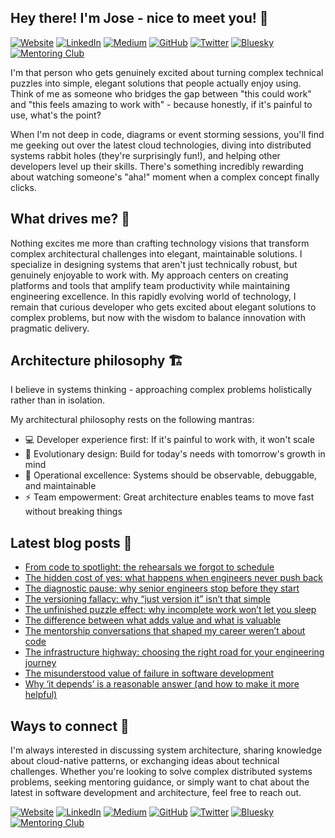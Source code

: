 ## Hey there! I'm Jose - nice to meet you! 👋

[![Website](https://img.shields.io/badge/Website-000000?style=for-the-badge)](https://zepedro.com)
[![LinkedIn](https://img.shields.io/badge/LinkedIn-0077B5?style=for-the-badge&logo=linkedin&logoColor=white)](https://linkedin.com/in/zepedro)
[![Medium](https://img.shields.io/badge/Medium-12100E?style=for-the-badge&logo=medium&logoColor=white)](https://blog.zepedro.com)
[![GitHub](https://img.shields.io/badge/GitHub-181717?style=for-the-badge&logo=github&logoColor=white)](https://github.com/zepedrosilva)
[![Twitter](https://img.shields.io/badge/Twitter-1DA1F2?style=for-the-badge&logo=twitter&logoColor=white)](https://x.com/zepedro)
[![Bluesky](https://img.shields.io/badge/Bluesky-00A8E8?style=for-the-badge&logo=bluesky&logoColor=white)](https://bsky.app/profile/zepedro.com)
[![Mentoring Club](https://img.shields.io/badge/Mentoring%20Club-FF6B35?style=for-the-badge)](https://www.mentoring-club.com/the-mentors/jose-silva)

I'm that person who gets genuinely excited about turning complex technical puzzles into simple, elegant solutions that people actually enjoy using. Think of me as someone who bridges the gap between "this could work" and "this feels amazing to work with" - because honestly, if it's painful to use, what's the point?

When I'm not deep in code, diagrams or event storming sessions, you'll find me geeking out over the latest cloud technologies, diving into distributed systems rabbit holes (they're surprisingly fun!), and helping other developers level up their skills. There's something incredibly rewarding about watching someone's "aha!" moment when a complex concept finally clicks.

## What drives me? 🚀

Nothing excites me more than crafting technology visions that transform complex architectural challenges into elegant, maintainable solutions. I specialize in designing systems that aren't just technically robust, but genuinely enjoyable to work with. My approach centers on creating platforms and tools that amplify team productivity while maintaining engineering excellence.
In this rapidly evolving world of technology, I remain that curious developer who gets excited about elegant solutions to complex problems, but now with the wisdom to balance innovation with pragmatic delivery.

## Architecture philosophy 🏗️

I believe in systems thinking - approaching complex problems holistically rather than in isolation.

My architectural philosophy rests on the following mantras:
* 💻 Developer experience first: If it's painful to work with, it won't scale
* 🌿 Evolutionary design: Build for today's needs with tomorrow's growth in mind
* 🔧 Operational excellence: Systems should be observable, debuggable, and maintainable
* ⚡ Team empowerment: Great architecture enables teams to move fast without breaking things

## Latest blog posts 📝

<!-- BLOG_POSTS_PLACEHOLDER - Do not remove this comment -->

* [From code to spotlight: the rehearsals we forgot to schedule](https://medium.com/@zepedrosilva/from-code-to-spotlight-the-rehearsals-we-forgot-to-schedule-66de123219de)
* [The hidden cost of yes: what happens when engineers never push back](https://medium.com/@zepedrosilva/the-hidden-cost-of-yes-what-happens-when-engineers-never-push-back-51193927c578)
* [The diagnostic pause: why senior engineers stop before they start](https://medium.com/@zepedrosilva/the-diagnostic-pause-why-senior-engineers-stop-before-they-start-6dfa39871664)
* [The versioning fallacy: why “just version it” isn’t that simple](https://medium.com/@zepedrosilva/the-versioning-fallacy-why-just-version-it-isnt-that-simple-355fd54a0a1a)
* [The unfinished puzzle effect: why incomplete work won’t let you sleep](https://medium.com/@zepedrosilva/the-unfinished-puzzle-effect-why-incomplete-work-wont-let-you-sleep-dde34aaa23ee)
* [The difference between what adds value and what is valuable](https://medium.com/@zepedrosilva/the-difference-between-what-adds-value-and-what-is-valuable-da9c4917af70)
* [The mentorship conversations that shaped my career weren’t about code](https://medium.com/@zepedrosilva/the-mentorship-conversations-that-shaped-my-career-werent-about-code-3578ae756471)
* [The infrastructure highway: choosing the right road for your engineering journey](https://medium.com/@zepedrosilva/the-infrastructure-highway-choosing-the-right-road-for-your-engineering-journey-6f3fca6074d8)
* [The misunderstood value of failure in software development](https://medium.com/@zepedrosilva/the-misunderstood-value-of-failure-in-software-development-3c2ca473d318)
* [Why ‘it depends’ is a reasonable answer (and how to make it more helpful)](https://medium.com/@zepedrosilva/why-it-depends-is-a-reasonable-answer-and-how-to-make-it-more-helpful-c169ac5647da)


## Ways to connect 🤝

I'm always interested in discussing system architecture, sharing knowledge about cloud-native patterns, or exchanging ideas about technical challenges. Whether you're looking to solve complex distributed systems problems, seeking mentoring guidance, or simply want to chat about the latest in software development and architecture, feel free to reach out.

[![Website](https://img.shields.io/badge/Website-000000?style=for-the-badge)](https://zepedro.com)
[![LinkedIn](https://img.shields.io/badge/LinkedIn-0077B5?style=for-the-badge&logo=linkedin&logoColor=white)](https://linkedin.com/in/zepedro)
[![Medium](https://img.shields.io/badge/Medium-12100E?style=for-the-badge&logo=medium&logoColor=white)](https://blog.zepedro.com)
[![GitHub](https://img.shields.io/badge/GitHub-181717?style=for-the-badge&logo=github&logoColor=white)](https://github.com/zepedrosilva)
[![Twitter](https://img.shields.io/badge/Twitter-1DA1F2?style=for-the-badge&logo=twitter&logoColor=white)](https://x.com/zepedro)
[![Bluesky](https://img.shields.io/badge/Bluesky-00A8E8?style=for-the-badge&logo=bluesky&logoColor=white)](https://bsky.app/profile/zepedro.com)
[![Mentoring Club](https://img.shields.io/badge/Mentoring%20Club-FF6B35?style=for-the-badge)](https://www.mentoring-club.com/the-mentors/jose-silva)
